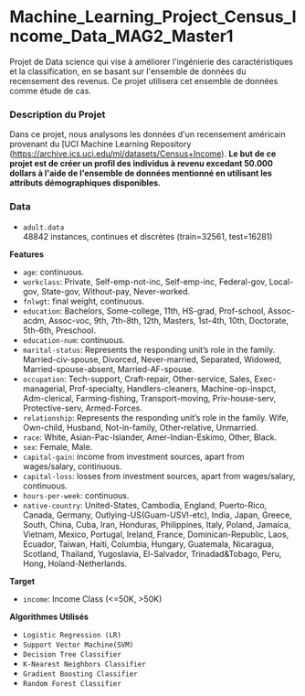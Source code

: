 # Machine_Learning_Project_Census_Income_Data_MAG2_Master1
Projet de Data science qui vise à améliorer l'ingénierie des caractéristiques et la classification, en se basant sur l'ensemble de données du recensement des revenus. Ce projet utilisera cet ensemble de données comme étude de cas.

### Description du Projet
Dans ce projet, nous analysons les données d'un recensement américain provenant du [UCI Machine Learning Repository (https://archive.ics.uci.edu/ml/datasets/Census+Income). **Le but de ce projet est de créer un profil des individus à revenu excedant 50.000 dollars à l'aide de l'ensemble de données mentionné en utilisant les attributs démographiques disponibles.**

### Data

- `adult.data`  
48842 instances, continues et discrètes    (train=32561, test=16281)  


**Features**  
- `age`: continuous.  
- `workclass`: Private, Self-emp-not-inc, Self-emp-inc, Federal-gov, Local-gov, State-gov, Without-pay, Never-worked.  
- `fnlwgt`: final weight, continuous.  
- `education`: Bachelors, Some-college, 11th, HS-grad, Prof-school, Assoc-acdm, Assoc-voc, 9th, 7th-8th, 12th, Masters, 1st-4th, 10th, Doctorate, 5th-6th, Preschool.  
- `education-num`:  continuous.  
- `marital-status`: Represents the responding unit’s role in the family. Married-civ-spouse, Divorced, Never-married, Separated, Widowed, Married-spouse-absent, Married-AF-spouse.  
- `occupation`: Tech-support, Craft-repair, Other-service, Sales, Exec-managerial, Prof-specialty, Handlers-cleaners, Machine-op-inspct, Adm-clerical, Farming-fishing, Transport-moving, Priv-house-serv, Protective-serv, Armed-Forces.  
- `relationship`: Represents the responding unit’s role in the family. Wife, Own-child, Husband, Not-in-family, Other-relative, Unmarried.  
- `race`: White, Asian-Pac-Islander, Amer-Indian-Eskimo, Other, Black.  
- `sex`: Female, Male.  
- `capital-gain`: income from investment sources, apart from wages/salary, continuous.  
- `capital-loss`: losses from investment sources, apart from wages/salary, continuous.  
- `hours-per-week`: continuous.  
- `native-country`: United-States, Cambodia, England, Puerto-Rico, Canada, Germany, Outlying-US(Guam-USVI-etc), India, Japan, Greece, South, China, Cuba, Iran, Honduras, Philippines, Italy, Poland, Jamaica, Vietnam, Mexico, Portugal, Ireland, France, Dominican-Republic, Laos, Ecuador, Taiwan, Haiti, Columbia, Hungary, Guatemala, Nicaragua, Scotland, Thailand, Yugoslavia, El-Salvador, Trinadad&Tobago, Peru, Hong, Holand-Netherlands. 

**Target**
- `income`: Income Class (<=50K, >50K)  

**Algorithmes Utilisés**
- `Logistic Regression (LR)`
- `Support Vector Machine(SVM)`
- `Decision Tree Classifier`
- `K-Nearest Neighbors Classifier`
- `Gradient Boosting Classifier`
- `Random Forest Classifier`








